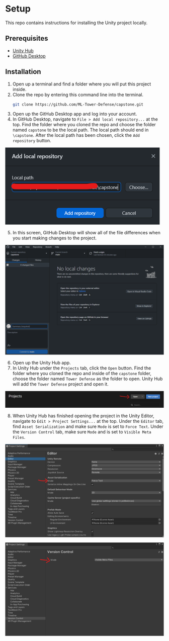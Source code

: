 # Setup

This repo contains instructions for installing the Unity project locally.

## Prerequisites

* [Unity Hub](https://unity3d.com/get-unity/download)
* [GitHub Desktop](https://desktop.github.com/)

## Installation

1. Open up a terminal and find a folder where you will put this project inside.
2. Clone the repo by entering this command line into the terminal.
   ```sh
   git clone https://github.com/ML-Tower-Defense/capstone.git
   ```
3. Open up the GitHub Desktop app and log into your account.
4. In GitHub Desktop, navigate to `File > Add local repository...` at the top.
Find the folder where you cloned the repo and choose the folder named `capstone` to be the local path. The local path should end in `\capstone`. After the local path has been chosen, click the `Add repository` button.

![Image 01][image01]

5. In this screen, GitHub Desktop will show all of the file differences when you start making changes to the project.

![Image 02][image02]

6. Open up the Unity Hub app.
7. In Unity Hub under the `Projects` tab, click the `Open` button. Find the folder where you cloned the repo and inside of the `capstone` folder, choose the folder named `Tower Defense` as the folder to open. Unity Hub will add the `Tower Defense` project and open it.

![Image 03][image03]

8. When Unity Hub has finished opening the project in the Unity Editor, navigate to `Edit > Project Settings...` at the top. Under the `Editor` tab, find `Asset Serialization` and make sure `Mode` is set to `Force Text`. Under the `Version Control` tab, make sure `Mode` and is set to `Visible Meta Files`.

![Image 04][image04]

![Image 05][image05]

[image01]: docs/images/image01.png
[image02]: docs/images/image02.png
[image03]: docs/images/image03.png
[image04]: docs/images/image04.png
[image05]: docs/images/image05.png
